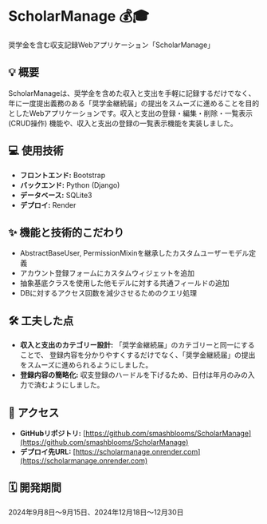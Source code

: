 # ScholarManage 💰🎓

奨学金を含む収支記録Webアプリケーション「ScholarManage」

## 💡 概要

ScholarManageは、奨学金を含めた収入と支出を手軽に記録するだけでなく、年に一度提出義務のある「奨学金継続届」の提出をスムーズに進めることを目的としたWebアプリケーションです。収入と支出の登録・編集・削除・一覧表示 (CRUD操作) 機能や、収入と支出の登録の一覧表示機能を実装しました。

## 💻 使用技術

* **フロントエンド:** Bootstrap
* **バックエンド:** Python (Django)
* **データベース:** SQLite3
* **デプロイ:** Render

## ✨ 機能と技術的こだわり

* AbstractBaseUser, PermissionMixinを継承したカスタムユーザーモデル定義
* アカウント登録フォームにカスタムウィジェットを追加
* 抽象基底クラスを使用した他モデルに対する共通フィールドの追加
* DBに対するアクセス回数を減少させるためのクエリ処理

## 🛠️ 工夫した点

* **収入と支出のカテゴリー設計:** 「奨学金継続届」のカテゴリーと同一にすることで、
  登録内容を分かりやすくするだけでなく、「奨学金継続届」の提出をスムーズに進められるようにしました。
* **登録内容の簡略化:** 収支登録のハードルを下げるため、日付は年月のみの入力で済むようにしました。

## 🔗 アクセス

* **GitHubリポジトリ:** [https://github.com/smashblooms/ScholarManage](https://github.com/smashblooms/ScholarManage)
* **デプロイ先URL:** [https://scholarmanage.onrender.com](https://scholarmanage.onrender.com)

## 🗓️ 開発期間

2024年9月8日〜9月15日、2024年12月18日〜12月30日
